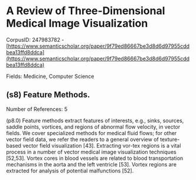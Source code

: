 # A Review of Three-Dimensional Medical Image Visualization

CorpusID: 247983782 - [https://www.semanticscholar.org/paper/9f79ed86667be3d8d6d97955cddbea13ffd8ddca](https://www.semanticscholar.org/paper/9f79ed86667be3d8d6d97955cddbea13ffd8ddca)

Fields: Medicine, Computer Science

## (s8) Feature Methods.
Number of References: 5

(p8.0) Feature methods extract features of interests, e.g., sinks, sources, saddle points, vortices, and regions of abnormal flow velocity, in vector fields. We cover specialized methods for medical fluid flows; for other vector field data, we refer the readers to a general overview of texture-based vector field visualization [43]. Extracting vor-tex regions is a vital process in a number of vector medical image visualization techniques [52,53]. Vortex cores in blood vessels are related to blood transportation mechanisms in the aorta and the left ventricle [53]. Vortex regions are extracted for analysis of potential malfunctions [52].
